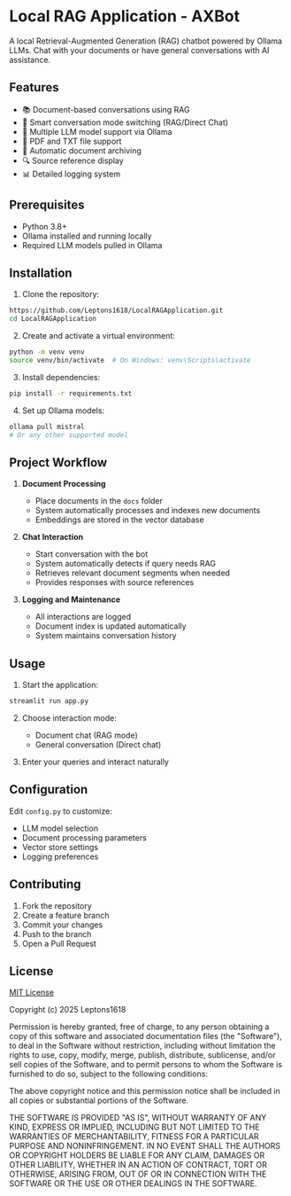 # Local RAG Application - AXBot

A local Retrieval-Augmented Generation (RAG) chatbot powered by Ollama LLMs. Chat with your documents or have general conversations with AI assistance.

## Features

- 📚 Document-based conversations using RAG
- 💬 Smart conversation mode switching (RAG/Direct Chat)
- 🤖 Multiple LLM model support via Ollama
- 📑 PDF and TXT file support
- 💾 Automatic document archiving
- 🔍 Source reference display
- 📊 Detailed logging system

## Prerequisites

- Python 3.8+
- Ollama installed and running locally
- Required LLM models pulled in Ollama

## Installation

1. Clone the repository:
```bash
https://github.com/Leptons1618/LocalRAGApplication.git
cd LocalRAGApplication
```

2. Create and activate a virtual environment:
```bash
python -m venv venv
source venv/bin/activate  # On Windows: venv\Scripts\activate
```

3. Install dependencies:
```bash
pip install -r requirements.txt
```

4. Set up Ollama models:
```bash
ollama pull mistral
# Or any other supported model
```

## Project Workflow

1. **Document Processing**
   - Place documents in the `docs` folder
   - System automatically processes and indexes new documents
   - Embeddings are stored in the vector database

2. **Chat Interaction**
   - Start conversation with the bot
   - System automatically detects if query needs RAG
   - Retrieves relevant document segments when needed
   - Provides responses with source references

3. **Logging and Maintenance**
   - All interactions are logged
   - Document index is updated automatically
   - System maintains conversation history

## Usage

1. Start the application:
```bash
streamlit run app.py
```

2. Choose interaction mode:
   - Document chat (RAG mode)
   - General conversation (Direct chat)

3. Enter your queries and interact naturally

## Configuration

Edit `config.py` to customize:
- LLM model selection
- Document processing parameters
- Vector store settings
- Logging preferences

## Contributing

1. Fork the repository
2. Create a feature branch
3. Commit your changes
4. Push to the branch
5. Open a Pull Request

## License

[MIT License](https://opensource.org/licenses/MIT)

Copyright (c) 2025 Leptons1618

Permission is hereby granted, free of charge, to any person obtaining a copy
of this software and associated documentation files (the "Software"), to deal
in the Software without restriction, including without limitation the rights
to use, copy, modify, merge, publish, distribute, sublicense, and/or sell
copies of the Software, and to permit persons to whom the Software is
furnished to do so, subject to the following conditions:

The above copyright notice and this permission notice shall be included in all
copies or substantial portions of the Software.

THE SOFTWARE IS PROVIDED "AS IS", WITHOUT WARRANTY OF ANY KIND, EXPRESS OR
IMPLIED, INCLUDING BUT NOT LIMITED TO THE WARRANTIES OF MERCHANTABILITY,
FITNESS FOR A PARTICULAR PURPOSE AND NONINFRINGEMENT. IN NO EVENT SHALL THE
AUTHORS OR COPYRIGHT HOLDERS BE LIABLE FOR ANY CLAIM, DAMAGES OR OTHER
LIABILITY, WHETHER IN AN ACTION OF CONTRACT, TORT OR OTHERWISE, ARISING FROM,
OUT OF OR IN CONNECTION WITH THE SOFTWARE OR THE USE OR OTHER DEALINGS IN THE
SOFTWARE.
